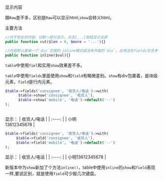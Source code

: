 显示内容

跟`Raw`差不多，区别是`Raw`可以显示html,`show`会转义html。

主要方法

```php
//对于较长的内容，切割一部分显示，点击[...]按钮显示全部
public function cut($len = 0, $more = '...'){}

//内容默认是被一个`div`包围的,inline模式就没有外面的`div`。此用法在fields包含多个`show`时有用
public function inline($val){}
```

`table`中使用`fiel`和实用`show`效果差不多。

`table`中使用`fields`里面使用`show`和`field`有略微差别。`show`有div包裹着，是块级元素，`field`是行内元素。


```php
$table->fields('consignee', '收货人/电话')->with(
      $table->show('consignee', '收货人'),
      $table->show('mobile', '电话')->default('--')
);
        
```
显示：
|  收货人/电话   |
|  :----:  |
| 小明<br>13612345678  | 

```php
$table->fields('consignee', '收货人/电话')->with(
     $table->field('consignee', '收货人'),
     $table->field('mobile', '电话')->default('--')
);
```
显示：
|  收货人/电话   |
|  :----:  |
| 小明13612345678  | 

新版本中为`show`新加了个方法`inline()`，table中使用`inline`的`show`和`field`表现一样,要说区别，就是使用`field`可少敲几次键盘。